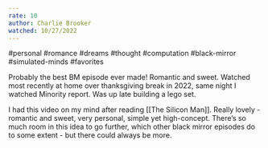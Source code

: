 ```yaml
---
rate: 10
author: Charlie Brooker
watched: 10/27/2022
---
```


#personal #romance #dreams #thought #computation #black-mirror #simulated-minds #favorites 

Probably the best BM episode ever made! Romantic and sweet. 
Watched most recently at home over thanksgiving break in 2022, same night I watched Minority report. Was up late building a lego set. 

I had this video on my mind after reading [[The Silicon Man]]. Really lovely - romantic and sweet, very personal, simple yet high-concept. There’s so much room in this idea to go further, which other black mirror episodes do to some extent - but there could always be more.


